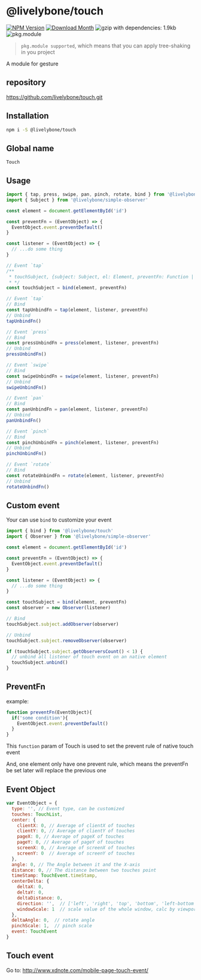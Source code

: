 # @livelybone/touch
[![NPM Version](http://img.shields.io/npm/v/@livelybone/touch.svg?style=flat-square)](https://www.npmjs.com/package/@livelybone/touch)
[![Download Month](http://img.shields.io/npm/dm/@livelybone/touch.svg?style=flat-square)](https://www.npmjs.com/package/@livelybone/touch)
![gzip with dependencies: 1.9kb](https://img.shields.io/badge/gzip--with--dependencies-1.9kb-brightgreen.svg "gzip with dependencies: 1.9kb")
![pkg.module](https://img.shields.io/badge/pkg.module-supported-blue.svg "pkg.module")

> `pkg.module supported`, which means that you can apply tree-shaking in you project

A module for gesture

## repository
https://github.com/livelybone/touch.git

## Installation
```bash
npm i -S @livelybone/touch
```

## Global name
`Touch`

## Usage
```js
import { tap, press, swipe, pan, pinch, rotate, bind } from '@livelybone/touch'
import { Subject } from '@livelybone/simple-observer'

const element = document.getElementById('id')

const preventFn = (EventObject) => {
  EventObject.event.preventDefault()
}

const listener = (EventObject) => {
  // ...do some thing
}

// Event `tap`
/**
 * touchSubject, {subject: Subject, el: Element, preventFn: Function | null | undefined }
 * */
const touchSubject = bind(element, preventFn)

// Event `tap`
// Bind
const tapUnbindFn = tap(element, listener, preventFn)
// Unbind
tapUnbindFn()

// Event `press`
// Bind
const pressUnbindFn = press(element, listener, preventFn)
// Unbind
pressUnbindFn()

// Event `swipe`
// Bind
const swipeUnbindFn = swipe(element, listener, preventFn)
// Unbind
swipeUnbindFn()

// Event `pan`
// Bind
const panUnbindFn = pan(element, listener, preventFn)
// Unbind
panUnbindFn()

// Event `pinch`
// Bind
const pinchUnbindFn = pinch(element, listener, preventFn)
// Unbind
pinchUnbindFn()

// Event `rotate`
// Bind
const rotateUnbindFn = rotate(element, listener, preventFn)
// Unbind
rotateUnbindFn()
```

## Custom event
Your can use `bind` to customize your event

```js
import { bind } from '@livelybone/touch'
import { Observer } from '@livelybone/simple-observer'

const element = document.getElementById('id')

const preventFn = (EventObject) => {
  EventObject.event.preventDefault()
}

const listener = (EventObject) => {
  // ...do some thing
}

const touchSubject = bind(element, preventFn)
const observer = new Observer(listener)

// Bind
touchSubject.subject.addObserver(observer)

// Unbind
touchSubject.subject.removeObserver(observer)

if (touchSubject.subject.getObserversCount() < 1) {
  // unbind all listener of touch event on an native element
  touchSubject.unbind()
}
```

## PreventFn
example:
```js
function preventFn(EventObject){
  if('some condition'){
    EventObject.event.preventDefault()    
  }
}
```
This `function` param of Touch is used to set the prevent rule of native touch event

And, one element only have one prevent rule, which means the preventFn be set later will replace the previous one

## Event Object
```js
var EventObject = {
  type: '', // Event type, can be customized
  touches: TouchList,
  center: {
    clientX: 0, // Average of clientX of touches 
    clientY: 0, // Average of clientY of touches 
    pageX: 0, // Average of pageX of touches 
    pageY: 0, // Average of pageY of touches 
    screenX: 0, // Average of screenX of touches 
    screenY: 0  // Average of screenY of touches 
  },
  angle: 0, // The Angle between it and the X-axis
  distance: 0, // The distance between two touches point
  timeStamp: TouchEvent.timeStamp,
  centerDelta: {
    deltaX: 0,
    deltaY: 0,
    deltaDistance: 0,
    direction: '',  // ['left', 'right', 'top', 'bottom', 'left-bottom', 'left-top', 'right-top', 'right-bottom']
    windowScale: 1  // scale value of the whole window, calc by viewport
  },
  deltaAngle: 0,  // rotate angle
  pinchScale: 1,  // pinch scale
  event: TouchEvent
}
```

## Touch event 
Go to: http://www.xdnote.com/mobile-page-touch-event/
